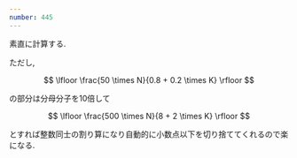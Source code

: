 ```yaml
---
number: 445
---
```

素直に計算する.

ただし,

$$
\lfloor \frac{50 \times N}{0.8 + 0.2 \times K} \rfloor
$$

の部分は分母分子を10倍して

$$
\lfloor \frac{500 \times N}{8 + 2 \times K} \rfloor
$$

とすれば整数同士の割り算になり自動的に小数点以下を切り捨ててくれるので楽になる.
